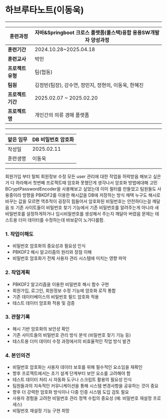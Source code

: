 
# 하브루타노트(이동욱)

---

| **훈련과정** | 자바&Springboot 크로스 플랫폼(풀스택)융합 응용SW개발자 양성과정 |
| --- | --- |
| **훈련기간** | 2024.10.28~2025.04.18 |
| **훈련교사** | 박민 |
| **프로젝트 유형** | 팀(협동) |
| **팀원** | 김정빈(팀장), 강수연, 정민지, 정현의, 이동욱, 한혜진 |
| **프로젝트 기간** | 2025.02.07 ~ 2025.02.20 |
| **프로젝트명** | 개인간의 의류 경매 플랫폼 |

---

| 맡은 임무 | DB 비밀번호 암호화 |
| ----- | ----------- |
| 작성일   | 2025.02.11  |
| 훈련생명  | 이동욱         |

---
회원가입 부터 탈퇴 회원정보 수정 모든 user 관리에 대한 작업을 허락받음
해보고 싶은거 다 하라해서 첫번째 프로젝트때 암호화 못했던게 생각나서 암호화 방법에대해 고민
BCryptPasswordEncoder을 사용해보고 싶었는데 이미 필터를 만들었고 팀원들도 사용중이라 방향을 PBKDF2를 이용한 해시값을 DB에 저장하는 방식 채택
누구도 해시로 바꾸는 값을 모르면 역추적이 굉장히 힘들어서 암호화된 비밀번호는 안전하다는걸 깨달음 또 기존 사이트들이 비밀번호 찾기 기능에서  기존 비밀번호를 알려주는게 아니라 새 비밀번호를 설정하게하거나 임시비밀번호를 생성해서 주는지 깨달아 버렸음
문제는 테스트용 더미 데이터를 수정하는데 바보같이 노가다를함.


### 1. 작업이해도

- 비밀번호 암호화의 중요성과 필요성 인식
- PBKDF2 해시 알고리즘의 원리와 장점 이해
- 비밀번호 암호화가 전체 사용자 관리 시스템에 미치는 영향 파악

### 2. 작업계획

- PBKDF2 알고리즘을 이용한 비밀번호 해시 함수 구현
- 회원가입, 로그인, 회원정보 수정 기능에 암호화 로직 통합
- 기존 데이터베이스의 비밀번호 필드 암호화 적용
- 테스트 데이터 암호화 적용 및 검증

### 3. 관찰기록

- 해시 기반 암호화의 보안성 확인
- 기존 사이트들의 비밀번호 관리 방식 분석 (비밀번호 찾기 기능 등)
- 테스트용 더미 데이터 수정 과정에서의 비효율적인 작업 방식 발견
### 4. 본인의견

- 비밀번호 암호화는 사용자 데이터 보호를 위해 필수적인 요소임을 재확인
- 향후 프로젝트에서는 초기 설계 단계부터 보안 요소를 고려해야 함
- 테스트 데이터 처리 시 자동화 도구나 스크립트 활용의 필요성 인식
- 팀원들과의 지속적인 커뮤니케이션을 통해 시스템 변경사항을 공유하는 것이 중요
- 향후 더 강력한 암호화 방식이나 다중 인증 시스템 도입 검토 필요
- 사용자 경험을 고려한 비밀번호 관리 정책 수립의 중요성 (예: 비밀번호 재설정 프로세스)
- 비밀번호 재설정 기능 구현 희망
